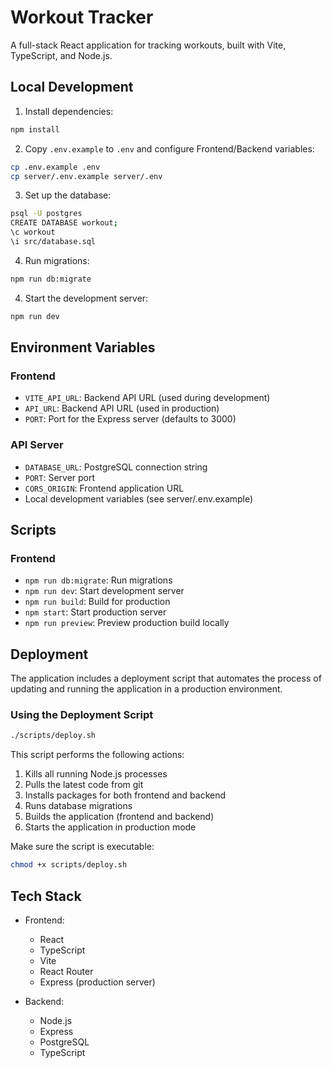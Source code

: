 # Workout Tracker

A full-stack React application for tracking workouts, built with Vite, TypeScript, and Node.js.

## Local Development

1. Install dependencies:

```bash
npm install
```

2. Copy `.env.example` to `.env` and configure Frontend/Backend variables:

```bash
cp .env.example .env
cp server/.env.example server/.env
```

3. Set up the database:

```bash
psql -U postgres
CREATE DATABASE workout;
\c workout
\i src/database.sql
```

4. Run migrations:

```bash
npm run db:migrate
```

4. Start the development server:

```bash
npm run dev
```

## Environment Variables

### Frontend

- `VITE_API_URL`: Backend API URL (used during development)
- `API_URL`: Backend API URL (used in production)
- `PORT`: Port for the Express server (defaults to 3000)

### API Server

- `DATABASE_URL`: PostgreSQL connection string
- `PORT`: Server port
- `CORS_ORIGIN`: Frontend application URL
- Local development variables (see server/.env.example)

## Scripts

### Frontend

- `npm run db:migrate`: Run migrations
- `npm run dev`: Start development server
- `npm run build`: Build for production
- `npm start`: Start production server
- `npm run preview`: Preview production build locally

## Deployment

The application includes a deployment script that automates the process of updating and running the application in a production environment.

### Using the Deployment Script

```bash
./scripts/deploy.sh
```

This script performs the following actions:

1. Kills all running Node.js processes
2. Pulls the latest code from git
3. Installs packages for both frontend and backend
4. Runs database migrations
5. Builds the application (frontend and backend)
6. Starts the application in production mode

Make sure the script is executable:

```bash
chmod +x scripts/deploy.sh
```

## Tech Stack

- Frontend:

  - React
  - TypeScript
  - Vite
  - React Router
  - Express (production server)

- Backend:
  - Node.js
  - Express
  - PostgreSQL
  - TypeScript
